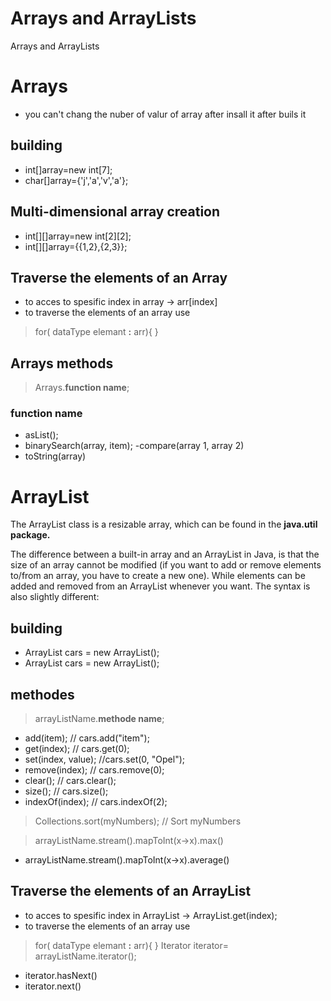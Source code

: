 # Arrays and ArrayLists 
Arrays and ArrayLists
# Arrays
- you can't chang the nuber of valur of array after insall it after buils it
## building
- int[]array=new int[7];
- char[]array={'j','a','v','a'};
## Multi-dimensional array creation
- int[][]array=new int[2][2];
- int[][]array={{1,2},{2,3}};

## Traverse the elements of an Array
-  to acces to spesific index in array -> arr[index]
- to traverse the elements of an array use 
>for( dataType elemant __:__ arr){  }
 ## Arrays methods
 > Arrays.__function name__;
 ### function name
 - asList();
 - binarySearch(array, item);
 -compare(array 1, array 2)
 - toString(array)

 #  ArrayList
The ArrayList class is a resizable array, which can be found in the __java.util package.__

The difference between a built-in array and an ArrayList in Java, is that the size of an array cannot be modified (if you want to add or remove elements to/from an array, you have to create a new one). While elements can be added and removed from an ArrayList whenever you want. The syntax is also slightly different:

## building
- ArrayList<String> cars = new ArrayList<String>();
- ArrayList<Integer> cars = new ArrayList<Integer>();

## methodes
 > arrayListName.__methode name__;
 - add(item); // cars.add("item");
  - get(index); // cars.get(0);
  - set(index, value); //cars.set(0, "Opel");
  - remove(index); // cars.remove(0);
  - clear(); // cars.clear();
  - size(); // cars.size();
  - indexOf(index); // cars.indexOf(2);
  > Collections.sort(myNumbers);  // Sort myNumbers

  > arrayListName.stream().mapToInt(x->x).max()
  - arrayListName.stream().mapToInt(x->x).average()

  ## Traverse the elements of an ArrayList
-  to acces to spesific index in ArrayList -> ArrayList.get(index);
- to traverse the elements of an array use 
>for( dataType elemant __:__ arr){  }
> Iterator iterator= arrayListName.iterator();
- iterator.hasNext()
- iterator.next()






 
